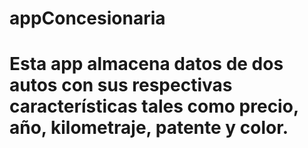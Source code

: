 # appConcesionaria
# Esta app almacena datos de dos autos con sus respectivas características tales como precio, año, kilometraje, patente y color.
